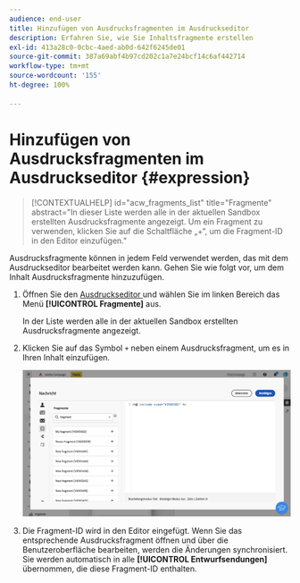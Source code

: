 ```yaml
---
audience: end-user
title: Hinzufügen von Ausdrucksfragmenten im Ausdruckseditor
description: Erfahren Sie, wie Sie Inhaltsfragmente erstellen
exl-id: 413a28c0-0cbc-4aed-ab0d-642f6245de01
source-git-commit: 387a69abf4b97cd202c1a7e24bcf14c6af442714
workflow-type: tm+mt
source-wordcount: '155'
ht-degree: 100%

---
```


# Hinzufügen von Ausdrucksfragmenten im Ausdruckseditor {#expression}

>[!CONTEXTUALHELP]
>id="acw_fragments_list"
>title="Fragmente"
>abstract="In dieser Liste werden alle in der aktuellen Sandbox erstellten Ausdrucksfragmente angezeigt. Um ein Fragment zu verwenden, klicken Sie auf die Schaltfläche „+“, um die Fragment-ID in den Editor einzufügen."

<!-- pas vu dans l'UI-->

Ausdrucksfragmente können in jedem Feld verwendet werden, das mit dem Ausdruckseditor bearbeitet werden kann. Gehen Sie wie folgt vor, um dem Inhalt Ausdrucksfragmente hinzuzufügen.

1. Öffnen Sie den [Ausdruckseditor ](../personalization/gs-personalization.md) und wählen Sie im linken Bereich das Menü **[!UICONTROL Fragmente]** aus.

   In der Liste werden alle in der aktuellen Sandbox erstellten Ausdrucksfragmente angezeigt.

1. Klicken Sie auf das Symbol `+` neben einem Ausdrucksfragment, um es in Ihren Inhalt einzufügen.

   ![](assets/fragment-add-expression.png)

1. Die Fragment-ID wird in den Editor eingefügt. Wenn Sie das entsprechende Ausdrucksfragment öffnen und über die Benutzeroberfläche bearbeiten, werden die Änderungen synchronisiert. Sie werden automatisch in alle **[!UICONTROL Entwurfsendungen]** übernommen, die diese Fragment-ID enthalten.
